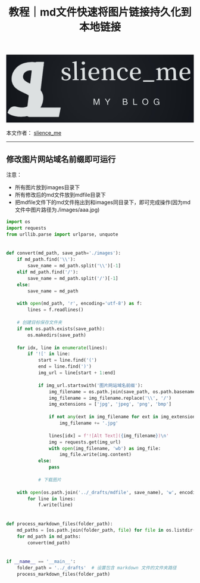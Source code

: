 ﻿---
layout: post
title: 教程｜md文件快速将图片链接持久化到本地链接
categories: [教程]
description: 【教程】md文件快速将图片链接持久化到本地链接
keywords: 教程, md, 图片链接, 本地链接
mermaid: false
sequence: false
flow: false
mathjax: false
mindmap: false
mindmap2: false
---

![img](https://raw.githubusercontent.com/slience-me/picGo/master/images/logo_slienceme3.jpeg)

本文作者： [slience_me](https://slienceme.cn/)

---

## 修改图片网站域名前缀即可运行
注意： 
- 所有图片放到images目录下
- 所有修改后的md文件放到mdfile目录下
- 把mdfile文件下的md文件拖出到和images同目录下，即可完成操作(因为md文件中图片路径为./images/aaa.jpg)

```python
import os
import requests
from urllib.parse import urlparse, unquote


def convert(md_path, save_path='./images'):
    if md_path.find('\\'):
        save_name = md_path.split('\\')[-1]
    elif md_path.find('/'):
        save_name = md_path.split('/')[-1]
    else:
        save_name = md_path

    with open(md_path, 'r', encoding='utf-8') as f:
        lines = f.readlines()

    # 创建目标保存文件夹
    if not os.path.exists(save_path):
        os.makedirs(save_path)

    for idx, line in enumerate(lines):
        if '![' in line:
            start = line.find('(')
            end = line.find(')')
            img_url = line[start + 1:end]

            if img_url.startswith('图片网站域名前缀'):
                img_filename = os.path.join(save_path, os.path.basename(unquote(urlparse(img_url).path.split('?')[0])))
                img_filename = img_filename.replace('\\', '/')
                img_extensions = ['jpg', 'jpeg', 'png', 'bmp']

                if not any(ext in img_filename for ext in img_extensions):
                    img_filename += '.jpg'

                lines[idx] = f'![Alt Text]({img_filename})\n'
                img = requests.get(img_url)
                with open(img_filename, 'wb') as img_file:
                    img_file.write(img.content)
            else:
                pass

            # 下载图片

    with open(os.path.join('../_drafts/mdfile', save_name), 'w', encoding='utf-8') as f:
        for line in lines:
            f.write(line)


def process_markdown_files(folder_path):
    md_paths = [os.path.join(folder_path, file) for file in os.listdir(folder_path) if file.endswith('.md')]
    for md_path in md_paths:
        convert(md_path)


if __name__ == '__main__':
    folder_path = '../_drafts'  # 设置包含 markdown 文件的文件夹路径
    process_markdown_files(folder_path)

```

